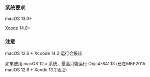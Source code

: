 ### 系统要求
macOS 13.0+

Xcode 14.0+

### 注意
macOS 12.6 + Xcoode 14.2 运行会报错

如果使用 macOS 12.x 系统，最高只能运行 Objc4-841.13 (已在MBP2015 macOS 12.6 + Xcode 13.2验证)

